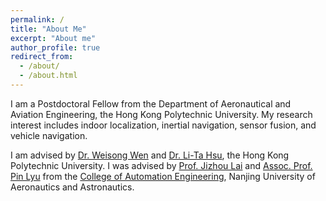 ```yaml
---
permalink: /
title: "About Me"
excerpt: "About me"
author_profile: true
redirect_from: 
  - /about/
  - /about.html
---
```


I am a Postdoctoral Fellow from the Department of Aeronautical and Aviation Engineering, the Hong Kong Polytechnic University. My research interest includes indoor localization, inertial navigation, sensor fusion, and vehicle navigation.

I am advised by [Dr. Weisong Wen](https://www.polyu.edu.hk/aae/people/academic-staff/dr-wen-weisong/) and [Dr. Li-Ta Hsu](https://www.polyu.edu.hk/en/aae/people/academic-staff/dr-hsu-li-ta/), the Hong Kong Polytechnic University. I was advised by [Prof. Jizhou Lai](http://cae.nuaa.edu.cn/2018/0906/c13664a132081/page.htm) and [Assoc. Prof. Pin Lyu](http://cae.nuaa.edu.cn/2020/0908/c13665a214941/page.htm) from the [College of Automation Engineering](http://cae.nuaa.edu.cn/main.htm), Nanjing University of Aeronautics and Astronautics.
